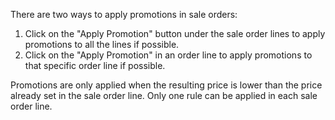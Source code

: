 There are two ways to apply promotions in sale orders:

1.  Click on the "Apply Promotion" button under the sale order lines to apply
	promotions to all the lines if possible.
2.  Click on the "Apply Promotion" in an order line to apply promotions to that
	specific order line if possible.

Promotions are only applied when the resulting price is lower than the price
already set in the sale order line. Only one rule can be applied in each sale
order line.

